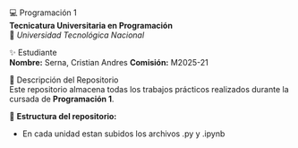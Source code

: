 💻 Programación 1  
**Tecnicatura Universitaria en Programación**  
📍 *Universidad Tecnológica Nacional*  

 ✨ Estudiante  
 **Nombre:** Serna, Cristian Andres 
 **Comisión:** M2025-21

 📂 Descripción del Repositorio  
Este repositorio almacena todas los trabajos prácticos realizados durante la cursada de **Programación 1**.  

📌 **Estructura del repositorio:**  
- En cada unidad estan subidos los archivos .py y .ipynb  


